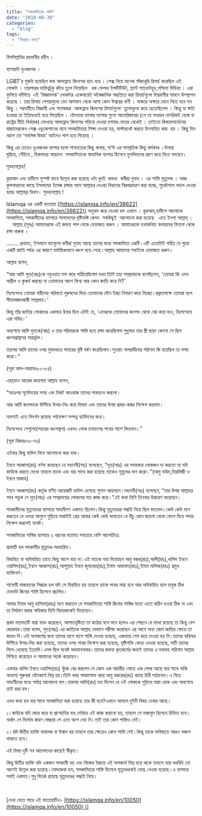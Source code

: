 ```yaml
---
title: "সমকামিতার শাস্তি"
date: "2018-08-30"
categories: 
  - "blog"
tags: 
  - "মিথ্যায়-বসত"
---
```


বিসমিল্লাহির রহমানীর রহীম ।

ব্যাপারটা দুঃখজনক ।

LGBT’র শুরুটা হয়েছিল ভন্ড আলফ্রেড কিনসের হাত ধরে । সেক্স নিয়ে অনেক গাঁজাখুরি রিসার্চ করেছিল এই লোকটা । তারপরের দায়িত্বটুকু কাঁধে তুলে নিয়েছিল   রক ফেলার ইন্সটিটিউট, প্ল্যান্ট প্যারেন্টহুড,পশ্চিমা মিডিয়া । এরা  ফুলিয়ে ফাঁপিয়ে  এই ‘বিজ্ঞামনস্ক’ লোকটার একেবারেই অবৈজ্ঞানিক পদ্ধতিতে করা রিসার্চগুলো বিশ্ববাসীর সামনে উপস্থাপন করেছে । তার রিসার্চ পেপারগুলো যেন আসমান থেকে আসা কোন ঈশ্বরের বাণী । অক্ষরে অক্ষরে মেনে নিতে হবে সব কিছু । পরবর্তীতে বিজ্ঞানী এবং গবেষকরা  আলফ্রেড কিনসের রিসার্চগুলো  তুলোধুনো করে ছেড়েছিলেন । কিন্তু যা ক্ষতি হওয়ার তা ইতিমধ্যেই হয়ে গিয়েছিল । যৌনতার ব্যাপার স্যাপার গুলো আমেরিকানরা (সে তা সাধারন নাগরিকই হোক বা রাষ্ট্রের নীতি নির্ধারক) দেখেছে আলফ্রেড কিনসের পড়িয়ে দেওয়া চশমার ভেতর থেকেই । তাইতো কিন্ডারগার্ডেনের বাচ্চাদেরকেও সেক্স এডুকেশানের নামে সমকামিতার শিক্ষা দেওয়া হয়, মাস্টারবেট করতে উৎসাহিত করা  হয় । কিছু দিন আগে তো ‘সমলিঙ্গ বিবাহ’ আইনও পাশ হয়ে গিয়েছে ।

কিন্তু এর চেয়েও দুঃখজনক ব্যাপার হলো পাশ্চাত্যের কিছু স্কলার, দা’ঈ এর সাম্প্রতিক কিছু কর্মকাণ্ড ।উনারা ঘুরিয়ে, পেঁচিয়ে , হিকমাহর আড়ালে  সমকামিতাকে স্বাভাবিক ব্যাপার হিসেবে মুসলিমদের গ্রহণ করে নিতে বলছেন।

সুবহানাল্লাহ!

কুরআন এবং হাদীসে সুস্পষ্ট ভাবে উল্লেখ করা হয়েছে এটা খুবই  জঘন্য  কবীরা গুনাহ । এর শাস্তি মৃত্যুদন্ড । আজ কুফফারদের কাছে ইসলামের ইমেজ রক্ষার নামে আল্লাহর দেওয়া বিধানের বিরুদ্ধাচারণ করা হচ্ছে, সুকৌশলে বদলে দেওয়া হচ্ছে আল্লাহ্‌র বিধান। সুবহানাল্লাহ !

Islamqa এর একটি ফতোয়া ([https://islamqa.info/en/38622](https://islamqa.info/en/38622)) অনুবাদ করে দেওয়া হল এখানে । কুরআন,হাদীসে আলোকে সমকামিতা, সমকামীদের ব্যাপারে সালাফদের দৃষ্টিভঙ্গি কেমন  সবকিছুই  আলোচনা করা হয়েছে   এতে ইনশা আল্লাহ্‌ ।    আল্লাহ্‌ (সুবঃ) আমাদেরকে এই জঘন্য পাপ থেকে হেফাজত করুন । আমাদেরকে তথাকথিত স্কলারদের ফিতনা থেকে রক্ষা করুক ।

.........প্রথমত, ইসলামে যতগুলো কবীরা গুনাহ আছে তাদের মধ্যে সমকামিতা একটি।এটি এতোটাই গর্হিত যে পুরো একটি জাতি পর্যন্ত এর কারণে মর্মান্তিকভাবে ধ্বংস হয়ে গেছে।আল্লাহ আমাদের সবাইকে হেফাজত করুন।

আল্লাহ বলেন,

“আর আমি লুত(আঃ)কে নবুওয়াত দান করে পাঠিয়েছিলাম যখন তিনি তার সম্প্রদায়কে বলেছিলেন, ‘তোমরা কি এমন অশ্লীল ও কুকর্ম করছো যা তোমাদের আগে বিশ্বে আর কোন জাতি করে নি?’

নিঃসন্দেহে তোমরা নারীদের পরিবর্তে পুরুষদের দিয়ে তোমাদের যৌন ইচ্ছা নিবারণ করে নিচ্ছো।প্রকৃতপক্ষে তোমরা হলে সীমালঙ্ঘনকারী সম্প্রদায়।’

কিন্তু তাঁর জাতির লোকদের একমাত্র উত্তর ছিল এটাই যে, ‘এদেরকে তোমাদের জনপদ থেকে বের করে দাও, নিঃসন্দেহে এরা পবিত্র।’

অবশেষে আমি লুতকে(আঃ) ও তার পরিবারকে শাস্তি হতে রক্ষা করেছিলাম শুধুমাত্র তার স্ত্রী ছাড়া কেননা সে ছিল ধ্বংসপ্রাপ্তদের অন্তর্ভুক্ত।

তারপর আমি তাদের ওপর মুষলধারে পাথরের বৃষ্টি বর্ষণ করেছিলাম।সুতরাং অপরাধীদের পরিণাম কি হয়েছিল তা লক্ষ্য করো।”

(সূরা আল-আরাফঃ৮০-৮৪)

এছাড়াও আরেক জায়গায় আল্লাহ বলেন,

“অতঃপর সূর্যোদয়ের সময় এক বিকট আওয়াজ তাদের পাকড়াও করলো।

আর আমি জনপদকে উল্টিয়ে উপর-নিচ করে দিলাম এবং তাদের উপর প্রস্তর-কঙ্কর নিক্ষেপ করলাম।

অবশ্যই এতে নিদর্শন রয়েছে পর্যবেক্ষণ সম্পন্ন ব্যাক্তিদের জন্য।

নিঃসন্দেহে সেগুলো(শহরের ধ্বংসস্তূপ) এখনও লোক চলাচলের পথের পাশে বিদ্যমান।”

(সূরা হিজরঃ৭৩-৭৬)

এইবার কিছু হাদিস নিয়ে আলোচনা করা যাক।

ইবনে আব্বাস(রাঃ) বর্ণনা করেছেন যে মহানবী(সাঃ) বলেছেন, “লুত(আঃ) এর সময়কার লোকজন যা করতো তা যদি কাউকে করতে দেখো তাহলে তাকে এবং যার সাথে করা হয়েছে তাকেও মৃত্যুদণ্ড দান করো।”(আবু দাউদ,তিরমিজী ও ইবনে মাজাহ)

ইবনে আব্বাস(রাঃ) কর্তৃক বর্ণিত আরেকটি হাদিস এসেছে সুনান আহমাদে।মহানবী(সাঃ) বলেছেন, “তার উপর আল্লাহর গযব পড়ুক যে লুত(আঃ) এর সম্প্রদায়ের লোকদের মত কাজ করে।”এই কথা তিনি তিনবার উচ্চারণ করেছেন।

সমকামীদের মৃত্যুদণ্ডের ব্যাপারে সাহাবীগণ একমত ছিলেন।কিন্তু মৃত্যুদণ্ডের পদ্ধতি নিয়ে ছিল মতভেদ।কেউ কেউ মনে করতেন যে ওদের আগুনে পুড়িয়ে মারাটাই শ্রেয় আবার কেউ কেউ ভাবতেন যে উঁচু কোন জায়গা থেকে ফেলে দিয়ে পাথর নিক্ষেপ করলেই যথেষ্ট।

সমকামিতার শাস্তির ব্যাপারে ৩ ধরনের মতামত সবচেয়ে বেশি আলোচিতঃ

প্রথমটি হল সমকামীর মৃত্যুদণ্ড অবধারিত।

বিবাহিত না অবিবাহিত তাতে কিছু আসে যায় না।এই মতকে সায় দিয়েছেন আবু বকর(রাঃ),আলী(রাঃ),খালিদ ইবনে ওয়ালিদ(রাঃ),ইবনে আব্বাস(রাঃ),আব্দুল্লাহ ইবনে জুবায়ের(রাঃ),ইমাম আহমাদ(রহঃ),ইমাম মালিক(রহঃ) প্রমুখ ব্যাক্তিবর্গ।

শাফেয়ী মাজহাবের সিদ্ধান্ত হল যদি সে বিবাহিত হয় তাহলে তাকে পাথর মারা হবে আর অবিবাহিত হলে চাবুক ঠিক যেমনটা জিনার শাস্তি হিসেবে প্রচলিত।

আবার ইমাম আবু হানিফা(রহঃ) মনে করতেন যে সমকামিতার শাস্তি জিনার শাস্তির মতো এতো কঠিন হওয়া ঠিক না এবং তা নির্ধারণ করার অধিকার তিনি বিচারককেই দিয়েছেন।

প্রথম মতামতটি যারা ব্যক্ত করেছেন, আপাতদৃষ্টিতে তা কঠোর বলে মনে হলেও এর পেছনে যে ব্যাখা রয়েছে তা কিন্তু বেশ জোরদার।তারা বলেন, লুত(আঃ) এর জাতিকে আল্লাহ যেভাবে পরীক্ষা করেছেন এর আগে অন্য কোন জাতির ক্ষেত্রে তা করেন নি।এই অপকর্মের জন্য তাদের ধাপে ধাপে শাস্তি দেওয়া হয়েছে, একবারে শেষ করে দেওয়া হয় নি।তাদের বাড়িঘর উল্টিয়ে উপর-নিচ করা হয়েছে, তাদের ওপর পাথর নিক্ষেপ করা হয়েছে, দৃষ্টিশক্তি কেড়ে নেওয়া হয়েছে, মাটি তাদের গিলে খেয়েছে ইত্যাদি।এসব ছিল যথেষ্ট অবমাননাকর।তাদের জঘন্য কৃতকর্মের জন্যই তাদের এ ভয়াবহ পরিণাম আল্লাহ নিশ্চিত করেছেন ও আমাদের সতর্ক করেছেন।

একবার খালিদ ইবনে ওয়ালিদ(রাঃ) খুঁজে বের করলেন যে কোন এক আরবীয় গোত্রে এক লোক আছে যার সাথে নাকি অন্যান্য পুরুষরা যৌনকর্মে লিপ্ত হয়।তিনি খবর পাকাপোক্ত করে আবু বকরের(রাঃ) কাছে চিঠি পাঠালেন।এ নিয়ে সাহাবীদের মধ্যে পর্যাপ্ত আলোচনা হল।তারপর আলি(রাঃ) মত দিলেন যে ওই লোককে পুড়িয়ে মারা হোক এবং অবশেষে তাই করা হল।

এখন কথা হল যার সাথে সমকামিতা করা হয়েছে তার কী হবে?এখানে আসলে দুইটি বিষয় দেখার আছে।

১।কাউকে যদি জোর করে বা প্রাণহানির ভয় দেখিয়ে এই কাজ করানো হয়, তাহলে সে মাজলুম হিসেবে চিহ্নিত হবে।অর্থাৎ সে নির্দোষ কারণ স্বেচ্ছায় সে এতে অংশ নেয় নি।তাই তার কোন শাস্তিও নেই।

২।যদি দ্বিতীয় ব্যাক্তি নাবালক বা উন্মাদ হয় তাহলে তার ক্ষেত্রেও কোন শাস্তি নেই।কিন্তু তাকে ভবিষ্যতে আরও সজাগ থাকতে হবে।

এই বিষয় দুটি সব আলেমদের কাছেই স্বীকৃত।

কিন্তু দ্বিতীয় ব্যাক্তি যদি একজন সমকামী হয় এবং নিজের ইচ্ছায় এই অপকর্মে লিপ্ত হয়ে থাকে তাহলে তার দণ্ডবিধি তো আগেই উল্লেখ করা হয়েছে।মোদ্দাকথা হল, সমকামিতার শাস্তি হিসেবে মৃত্যুদণ্ডকেই বেছে নেওয়া হয়েছে।এ ব্যাপারে সবাই একমত।শুধু বিতর্ক রয়েছে মৃত্যুদণ্ডের পদ্ধতি নিয়ে।

 

\[দেখা যেতে পারে এই ফতোয়াটিও- [https://islamqa.info/en/10050](https://islamqa.info/en/10050) \]
